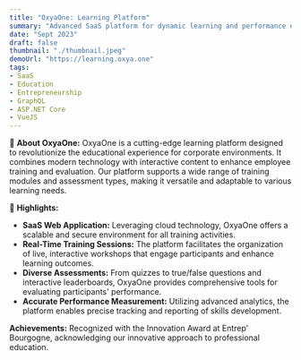 ```yaml
---
title: "OxyaOne: Learning Platform"
summary: "Advanced SaaS platform for dynamic learning and performance evaluation."
date: "Sept 2023"
draft: false
thumbnail: "./thumbnail.jpeg"
demoUrl: "https://learning.oxya.one"
tags:
- SaaS
- Education
- Entrepreneurship
- GraphQL
- ASP.NET Core
- VueJS
---
```


🚀 **About OxyaOne:** OxyaOne is a cutting-edge learning platform designed to revolutionize the educational experience for corporate environments. It combines modern technology with interactive content to enhance employee training and evaluation. Our platform supports a wide range of training modules and assessment types, making it versatile and adaptable to various learning needs.

🌟 **Highlights:**
- **SaaS Web Application:** Leveraging cloud technology, OxyaOne offers a scalable and secure environment for all training activities.
- **Real-Time Training Sessions:** The platform facilitates the organization of live, interactive workshops that engage participants and enhance learning outcomes.
- **Diverse Assessments:** From quizzes to true/false questions and interactive leaderboards, OxyaOne provides comprehensive tools for evaluating participants' performance.
- **Accurate Performance Measurement:** Utilizing advanced analytics, the platform enables precise tracking and reporting of skills development.

**Achievements:** Recognized with the Innovation Award at Entrep’ Bourgogne, acknowledging our innovative approach to professional education.
